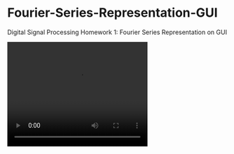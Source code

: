 # Fourier-Series-Representation-GUI
Digital Signal Processing Homework 1: Fourier Series Representation on GUI

<video width="320" height="240" controls>
  <source src="17011076_Uygulama.mp4" type="video/mp4">
</video>

